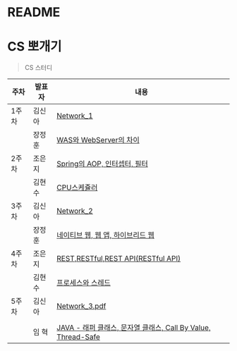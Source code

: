 # README

# CS 뽀개기

> CS 스터디

| 주차  | 발표자 | 내용                                                                                                                                                                                                   |
| ----- | ------ | ------------------------------------------------------------------------------------------------------------------------------------------------------------------------------------------------------ |
| 1주차 | 김신아 | [Network_1](https://github.com/Doppio1101/C4/blob/main/Week1/Network_1.pdf)                                                                                                                            |
|       | 장정훈 | [WAS와 WebServer의 차이](https://github.com/Doppio1101/C4/blob/main/Week1/Web_Server%EC%99%80_WAS.pdf)                                                                                                 |
| 2주차 | 조은지 | [Spring의 AOP, 인터셉터, 필터](https://github.com/Doppio1101/C4/blob/main/Week2/Spring%EC%9D%98%20AOP%2C%20%EC%9D%B8%ED%84%B0%EC%85%89%ED%84%B0%2C%20%ED%95%84%ED%84%B0.pdf)                           |
|       | 김현수 | [CPU스케쥴러](https://github.com/Doppio1101/C4/blob/main/Week2/CPU%20%EC%8A%A4%EC%BC%80%EC%A4%84%EB%9F%AC.pdf)                                                                                         |
| 3주차 | 김신아 | [Network_2](https://github.com/Doppio1101/C4/blob/main/Week3/Network_2.pdf)                                                                                                                            |
|       | 장정훈 | [네이티브 웹, 웹 앱, 하이브리드 웹](https://github.com/Doppio1101/C4/blob/main/Week3/%EB%84%A4%EC%9D%B4%ED%8B%B0%EB%B8%8C%20%EC%9B%B9%20%ED%95%98%EC%9D%B4%EB%B8%8C%EB%A6%AC%EB%93%9C%20%EC%95%B1.pdf) |
| 4주차 | 조은지 | [REST,RESTful,REST API(RESTful API)](<https://github.com/Doppio1101/C4/blob/main/Week4/REST%2CRESTful%2CREST%20API(RESTful%20API).pdf>)                                                                |
|       | 김현수 | [프로세스와 스레드](https://github.com/Doppio1101/C4/blob/main/Week4/%ED%94%84%EB%A1%9C%EC%84%B8%EC%8A%A4%EC%99%80%20%EC%8A%A4%EB%A0%88%EB%93%9C.pdf)                                                  |
| 5주차 | 김신아 | [Network_3.pdf](https://github.com/Doppio1101/C4/files/7838368/Network_3.pdf)                                                                                                                          |
|       |        |                                                                                                                                                                                                        |
|       | 임 혁  | [JAVA - 래퍼 클래스, 문자열 클래스, Call By Value, Thread-Safe](<./Week5/JAVA(Wrapper,String,CallBy,Thread-safe).pdf>)                                                                                 |
